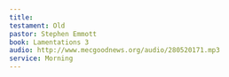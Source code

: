 ```yaml
---
title: 
testament: Old
pastor: Stephen Emmott
book: Lamentations 3
audio: http://www.mecgoodnews.org/audio/280520171.mp3
service: Morning
---
```

